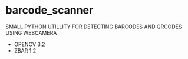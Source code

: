 # barcode_scanner


SMALL PYTHON UTILLITY FOR DETECTING BARCODES AND QRCODES USING WEBCAMERA

- OPENCV 3.2
- ZBAR 1.2
